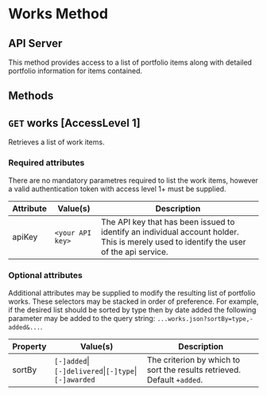 # Works Method
## API Server

This method provides access to a list of portfolio items along with detailed portfolio information for items contained.

## Methods

## `GET` works [AccessLevel 1]

Retrieves a list of work items.

### Required attributes

There are no mandatory parametres required to list the work items, however a valid authentication token with access level 1+ must be supplied.

| Attribute | Value(s)             | Description                                                                                                                              |
| --------- | -------------------- | ---------------------------------------------------------------------------------------------------------------------------------------- |
| apiKey    | `<your API key>`     | The API key that has been issued to identify an individual account  holder. This is merely used to identify the user of the api service. |


### Optional attributes

Additional attributes may be supplied to modify the resulting list of portfolio works. These selectors may be stacked in order of preference. For example, if the desired list should be sorted by type then by date added the following parameter may be added to the query string: `...works.json?sortBy=type,-added&...`.

| Property  | Value(s)                                     |Description                                                             |
| ----------|----------------------------------------------|------------------------------------------------------------------------|
| sortBy    | `[-]added`&#124;`[-]delivered`&#124;`[-]type`&#124;`[-]awarded` | The criterion by which to sort the results retrieved. Default `+added`. |
